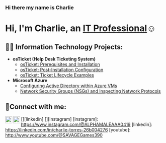 ### Hi there my name is Charlie
<h1>Hi, I'm Charlie, an <a href="https://linkedin.com/in/CharlieTorres84">IT Professional</a>☺</h1>

<h2>👨‍💻 Information Technology Projects:</h2>

- <b>osTicket (Help Desk Ticketing System)</b>
  - [osTicket: Prerequisites and Installation](https://github.com/joshmadakorcc/osticket-prereqs)
  - [osTicket: Post-Installation Configuration](https://github.com/CharlieTorres84/post-install-config)
  - [osTicket: Ticket Lifecycle Examples](https://github.com/CharlieTorres84/ticket-lifecycle)
- <b>Microsoft Azure</b>
  - [Configuring  Active Directory within Azure VMs](https://github.com/CharlieTorres84/configure-ad)
  - [Network Security Groups (NSGs) and Inspecting Network Protocols](https://github.com/CharlieTorres84/azure-network-protocols)

<h2>🤳Connect with me:</h2>

[<img align="left" alt="Charlie | LinkedIn" width="22px" src="https://cdn.jsdelivr.net/npm/simple-icons@v3/icons/linkedin.svg" />][linkedin]
[<img align="left" alt="SAVAGEGamer | Instagram" width="22px" src="https://cdn.jsdelivr.net/npm/simple-icons@v3/icons/instagram.svg" />][instagram]
[instagram]: https://www.instagram.com/@ALPHAMALEAAA0419
[linkedin]: https://linkedin.com/in/charlie-torres-26b004276
[youtube]: http://www.youtube.com/@SAVAGEGames390
